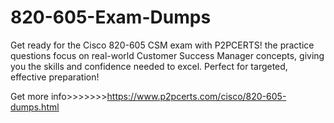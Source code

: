 # 820-605-Exam-Dumps
Get ready for the Cisco 820-605 CSM exam with P2PCERTS! the practice questions focus on real-world Customer Success Manager concepts, giving you the skills and confidence needed to excel. Perfect for targeted, effective preparation!

Get more info>>>>>>>https://www.p2pcerts.com/cisco/820-605-dumps.html
